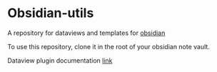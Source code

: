 # Obsidian-utils

A repository for dataviews and templates for [obsidian](https://obsidian.md/)

To use this repository, clone it in the root of your obsidian note vault.

Dataview plugin documentation [link](https://blacksmithgu.github.io/obsidian-dataview/)
